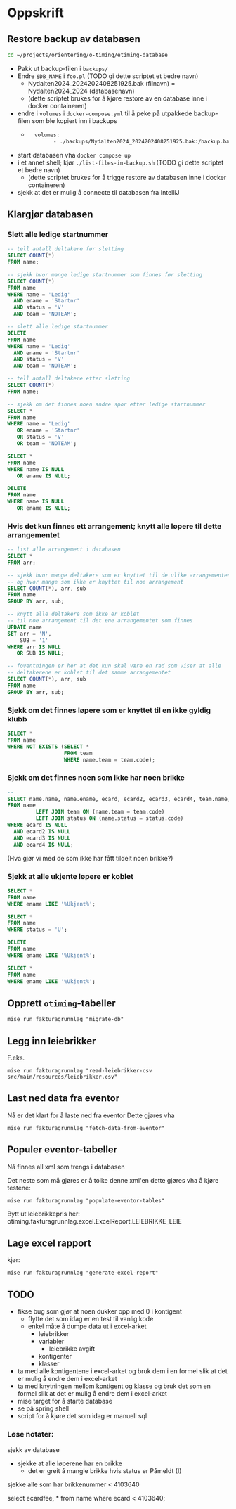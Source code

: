 # Oppskrift

## Restore backup av databasen

```bash
cd ~/projects/orientering/o-timing/etiming-database
```

- Pakk ut backup-filen i `backups/`
- Endre `$DB_NAME` i `foo.pl` (TODO gi dette scriptet et bedre navn)
  - Nydalten2024_2024202408251925.bak (filnavn) = Nydalten2024_2024 (databasenavn)
  - (dette scriptet brukes for å kjøre restore av en database inne i docker containeren)
- endre i `volumes` i `docker-compose.yml` til å peke på utpakkede backup-filen som ble kopiert inn i backups
    - ```dockerfile
        volumes:
              - ./backups/Nydalten2024_2024202408251925.bak:/backup.bak:ro ```
      
- start databasen vha `docker compose up`
- i et annet shell; kjør `./list-files-in-backup.sh` (TODO gi dette scriptet et bedre navn)
  - (dette scriptet brukes for å trigge restore av databasen inne i docker containeren)
- sjekk at det er mulig å connecte til databasen fra IntelliJ

## Klargjør databasen

### Slett alle ledige startnummer

```sql
-- tell antall deltakere før sletting
SELECT COUNT(*)
FROM name;

-- sjekk hvor mange ledige startnummer som finnes før sletting
SELECT COUNT(*)
FROM name
WHERE name = 'Ledig'
  AND ename = 'Startnr'
  AND status = 'V'
  AND team = 'NOTEAM';

-- slett alle ledige startnummer
DELETE
FROM name
WHERE name = 'Ledig'
  AND ename = 'Startnr'
  AND status = 'V'
  AND team = 'NOTEAM';

-- tell antall deltakere etter sletting
SELECT COUNT(*)
FROM name;
```

```sql
-- sjekk om det finnes noen andre spor etter ledige startnummer
SELECT *
FROM name
WHERE name = 'Ledig'
   OR ename = 'Startnr'
   OR status = 'V'
   OR team = 'NOTEAM';

SELECT *
FROM name
WHERE name IS NULL
   OR ename IS NULL;

DELETE
FROM name
WHERE name IS NULL
   OR ename IS NULL;
```


### Hvis det kun finnes ett arrangement; knytt alle løpere til dette arrangementet

```sql
-- list alle arrangement i databasen
SELECT *
FROM arr;

-- sjekk hvor mange deltakere som er knyttet til de ulike arrangementene 
-- og hvor mange som ikke er knyttet til noe arrangement 
SELECT COUNT(*), arr, sub
FROM name
GROUP BY arr, sub;

-- knytt alle deltakere som ikke er koblet
-- til noe arrangement til det ene arrangementet som finnes 
UPDATE name
SET arr = 'N',
    SUB = '1'
WHERE arr IS NULL
   OR SUB IS NULL;

-- foventningen er her at det kun skal være en rad som viser at alle 
-- deltakerene er koblet til det samme arrangementet
SELECT COUNT(*), arr, sub
FROM name
GROUP BY arr, sub;
```

### Sjekk om det finnes løpere som er knyttet til en ikke gyldig klubb

```sql
SELECT *
FROM name
WHERE NOT EXISTS (SELECT *
                  FROM team
                  WHERE name.team = team.code);
```

### Sjekk om det finnes noen som ikke har noen brikke

```sql
--
SELECT name.name, name.ename, ecard, ecard2, ecard3, ecard4, team.name, status.namestr, *
FROM name
         LEFT JOIN team ON (name.team = team.code)
         LEFT JOIN status ON (name.status = status.code)
WHERE ecard IS NULL
  AND ecard2 IS NULL
  AND ecard3 IS NULL
  AND ecard4 IS NULL;
```

(Hva gjør vi med de som ikke har fått tildelt noen brikke?)

### Sjekk at alle ukjente løpere er koblet

```sql
SELECT *
FROM name
WHERE ename LIKE '%Ukjent%';

SELECT *
FROM name
WHERE status = 'U';

DELETE
FROM name
WHERE ename LIKE '%Ukjent%';

SELECT *
FROM name
WHERE ename LIKE '%Ukjent%';
````

## Opprett `otiming`-tabeller

```
mise run fakturagrunnlag "migrate-db"
```

## Legg inn leiebrikker

F.eks.
```
mise run fakturagrunnlag "read-leiebrikker-csv src/main/resources/leiebrikker.csv"
```

## Last ned data fra eventor

Nå er det klart for å laste ned fra eventor
Dette gjøres vha 
```
mise run fakturagrunnlag "fetch-data-from-eventor"
```

## Populer eventor-tabeller

Nå finnes all xml som trengs i databasen

Det neste som må gjøres er å tolke denne xml'en
dette gjøres vha å kjøre testene:

```
mise run fakturagrunnlag "populate-eventor-tables"
```

Bytt ut leiebrikkepris her:
otiming.fakturagrunnlag.excel.ExcelReport.LEIEBRIKKE_LEIE

## Lage excel rapport
kjør:

```
mise run fakturagrunnlag "generate-excel-report"
```

## TODO
- fikse bug som gjør at noen dukker opp med 0 i kontigent
  - flytte det som idag er en test til vanlig kode
  - enkel måte å dumpe data ut i excel-arket
    - leiebrikker
    - variabler 
      - leiebrikke avgift
    - kontigenter
    - klasser
- ta med alle kontigentene i excel-arket og bruk dem i en formel slik at det er mulig å endre dem i excel-arket
- ta med knytningen mellom kontigent og klasse og bruk det som en formel slik at det er mulig å endre dem i excel-arket
- mise target for å starte database
- se på spring shell
- script for å kjøre det som idag er manuell sql


### Løse notater:

sjekk av database

- sjekke at alle løperene har en brikke
    - det er greit å mangle brikke hvis status er Påmeldt (I)

sjekke alle som har brikkenummer < 4103640

select ecardfee, *
from name
where ecard < 4103640;


